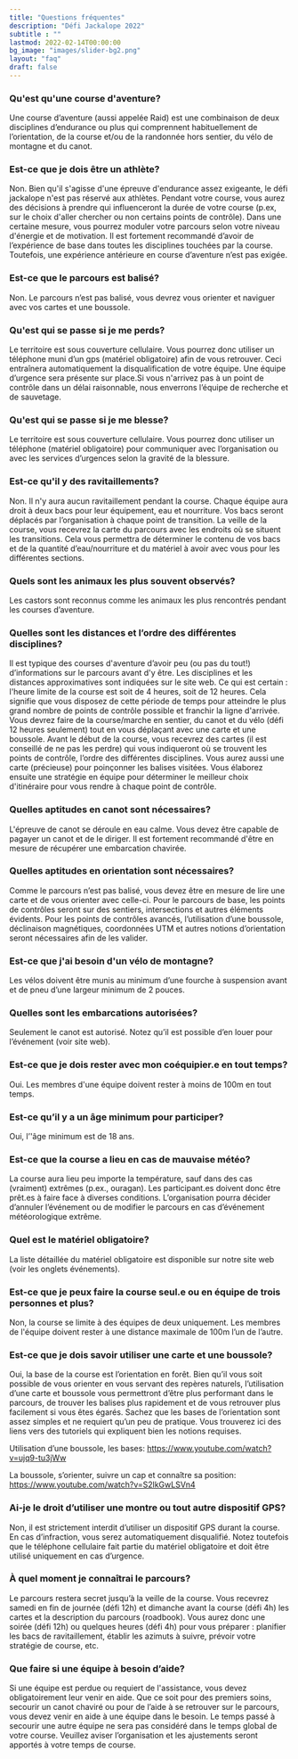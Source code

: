 ```yaml
---
title: "Questions fréquentes"
description: "Défi Jackalope 2022"
subtitle : ""
lastmod: 2022-02-14T00:00:00
bg_image: "images/slider-bg2.png"
layout: "faq"
draft: false
---
```


### Qu'est qu'une course d'aventure?
Une course d’aventure (aussi appelée Raid) est une combinaison de deux disciplines d’endurance ou plus qui comprennent habituellement de l’orientation, de la course et/ou de la randonnée hors sentier, du vélo de montagne et du canot.

### Est-ce que je dois être un athlète?
Non. Bien qu'il s'agisse d'une épreuve d'endurance assez exigeante, le défi jackalope n'est pas réservé aux athlètes.
Pendant votre course, vous aurez des décisions à prendre qui influenceront la durée de votre course
(p.ex, sur le choix d'aller chercher ou non certains points de contrôle).
Dans une certaine mesure, vous pourrez moduler votre parcours selon votre niveau d'énergie et de motivation.
Il est fortement recommandé d’avoir de l’expérience de base dans toutes les disciplines touchées par la course.
Toutefois, une expérience antérieure en course d’aventure n’est pas exigée.

### Est-ce que le parcours est balisé?
Non. Le parcours n’est pas balisé, vous devrez vous orienter et naviguer avec vos cartes et une boussole.

### Qu'est qui se passe si je me perds?
Le territoire est sous couverture cellulaire. Vous pourrez donc utiliser un téléphone muni d’un gps (matériel obligatoire) afin de vous retrouver. Ceci entraînera automatiquement la disqualification de votre équipe. Une équipe d’urgence sera présente sur place.Si vous n'arrivez
pas à un point de contrôle dans un délai raisonnable, nous enverrons l’équipe de recherche et de sauvetage.

### Qu'est qui se passe si je me blesse?
Le territoire est sous couverture cellulaire. Vous pourrez donc utiliser un téléphone (matériel obligatoire) pour communiquer avec l’organisation ou avec les services d’urgences selon la gravité de la blessure.

### Est-ce qu'il y des ravitaillements?
Non. Il n'y aura aucun ravitaillement pendant la course. Chaque équipe aura droit à deux bacs pour leur équipement, eau et nourriture. Vos bacs seront déplacés par l’organisation à chaque point de transition. La veille de la course, vous recevrez la carte du parcours avec les endroits où se situent les transitions. Cela vous permettra de déterminer le contenu de vos bacs et de la quantité d’eau/nourriture et du matériel à avoir avec vous pour les différentes sections.

### Quels sont les animaux les plus souvent observés?
Les castors sont reconnus comme les animaux les plus rencontrés pendant les courses d’aventure.

### Quelles sont les distances et l’ordre des différentes disciplines?
Il est typique des courses d'aventure d’avoir peu (ou pas du tout!) d’informations sur  le parcours avant d'y être. Les disciplines et les distances approximatives sont indiquées sur le site web. Ce qui est certain : l'heure limite de la course est soit de 4 heures, soit de 12 heures. Cela signifie que vous disposez de cette période de temps pour atteindre le plus grand nombre de points de contrôle possible et franchir la ligne d'arrivée. Vous devrez faire de la course/marche en sentier, du canot et du vélo (défi 12 heures seulement) tout en vous déplaçant avec une carte et une boussole. Avant le début de la course, vous recevrez des cartes (il est conseillé de ne pas les perdre) qui vous indiqueront où se trouvent les points de contrôle, l’ordre des différentes disciplines. Vous aurez aussi une carte (précieuse) pour poinçonner les balises visitées. Vous élaborez ensuite une stratégie en équipe pour déterminer le meilleur choix d'itinéraire pour vous rendre à chaque point de contrôle.

### Quelles aptitudes en canot sont nécessaires?
L'épreuve de canot se déroule en eau calme. Vous devez être capable de pagayer un canot et de le diriger.
Il est fortement recommandé d'être en mesure de récupérer une embarcation chavirée.

### Quelles aptitudes en orientation sont nécessaires?
Comme le parcours n’est pas balisé, vous devez être en mesure de lire une carte et de vous orienter avec celle-ci.
Pour le parcours de base, les points de contrôles seront sur des sentiers, intersections et autres éléments évidents.
 Pour les points de contrôles avancés, l’utilisation d’une boussole, déclinaison magnétiques, coordonnées UTM et autres
 notions d’orientation seront nécessaires afin de les valider.

### Est-ce que j'ai besoin d'un vélo de montagne?
Les vélos doivent être munis au minimum d’une fourche à suspension avant et de pneu d’une largeur minimum de 2 pouces.

### Quelles sont les embarcations autorisées?
Seulement le canot est autorisé. Notez qu’il est possible d’en louer pour l’événement (voir site web).

### Est-ce que je dois rester avec mon coéquipier.e en tout temps?
Oui. Les membres d'une équipe doivent rester à moins de 100m en tout temps.

### Est-ce qu’il y a un âge minimum pour participer?
Oui, l’'âge minimum est de 18 ans.

### Est-ce que la course a lieu en cas de mauvaise météo?
La course aura lieu peu importe la température, sauf dans des cas (vraiment)  extrêmes (p.ex., ouragan). Les participant.es doivent donc être prêt.es à faire face à diverses conditions. L’organisation pourra décider d’annuler l’événement ou de modifier le parcours en cas d’événement météorologique extrême.

### Quel est le matériel obligatoire?
La liste détaillée du matériel obligatoire est disponible sur notre site web (voir les onglets événements).

### Est-ce que je peux faire la course seul.e ou en équipe de trois personnes et plus?
Non, la course se limite à des équipes de deux uniquement. Les membres de l'équipe doivent rester à une distance maximale de 100m l’un de l’autre.

### Est-ce que je dois savoir utiliser une carte et une boussole?
Oui, la base de la course est l’orientation en forêt. Bien qu’il vous soit possible de vous orienter en vous servant des repères naturels, l’utilisation d’une carte et boussole vous permettront d’être plus performant dans le parcours, de trouver les balises plus rapidement et de vous retrouver plus facilement si vous êtes égarés. Sachez que les bases de l’orientation sont assez simples et ne requiert qu’un peu de pratique. Vous trouverez ici des liens vers des tutoriels qui expliquent bien les notions requises.

Utilisation d’une boussole, les bases:
https://www.youtube.com/watch?v=ujq9-tu3jWw


La boussole, s’orienter, suivre un cap et connaître sa position:
 https://www.youtube.com/watch?v=S2lkGwLSVn4

### Ai-je le droit d’utiliser une montre ou tout autre dispositif GPS?
Non, il est strictement interdit d’utiliser un dispositif GPS durant la course. En cas d’infraction, vous serez automatiquement disqualifié. Notez toutefois que le téléphone cellulaire fait partie du matériel obligatoire et doit être utilisé uniquement en cas d’urgence.

### À quel moment je connaîtrai le parcours?
Le parcours restera secret jusqu’à la veille de la course. Vous recevrez samedi en fin de journée (défi 12h)
et dimanche avant la course (défi 4h) les cartes et la description du parcours (roadbook).
Vous aurez donc une soirée (défi 12h) ou quelques heures (défi 4h) pour vous préparer : planifier les bacs de ravitaillement, établir les azimuts à suivre, prévoir votre stratégie de course, etc.

### Que faire si une équipe à besoin d’aide?
Si une équipe est perdue ou requiert de l'assistance, vous devez obligatoirement leur venir en aide. Que ce soit pour des premiers soins, secourir un canot chaviré ou pour de l’aide à se retrouver sur le parcours, vous devez venir en aide à une équipe dans le besoin. Le temps passé à secourir une autre équipe ne sera pas considéré dans le temps global de votre course. Veuillez aviser l’organisation et les ajustements seront apportés à votre temps de course.
